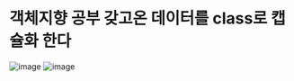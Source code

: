 # 객체지향 공부 갖고온 데이터를 class로 캡슐화 한다
![image](https://user-images.githubusercontent.com/85022962/129322438-210630af-67cf-4335-9352-fc2aae4f724f.png)
![image](https://user-images.githubusercontent.com/85022962/129322551-98b9135d-d24d-4777-b6d5-e2ed2923f3cf.png)






























